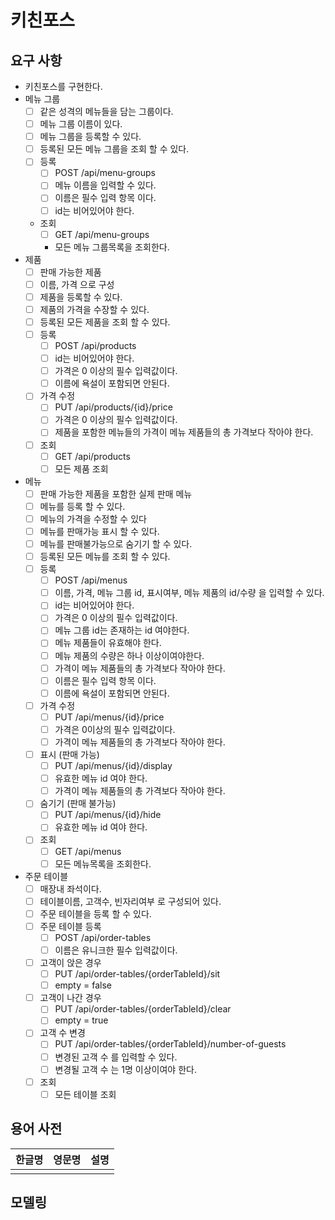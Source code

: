 # 키친포스

## 요구 사항

- 키친포스를 구현한다.
- 메뉴 그룹
    - [ ] 같은 성격의 메뉴들을 담는 그룹이다.
    - [ ] 메뉴 그룹 이름이 있다.
    - [ ] 메뉴 그룹을 등록할 수 있다.
    - [ ] 등록된 모든 메뉴 그룹을 조회 할 수 있다.
    - [ ] 등록
        - [ ] POST /api/menu-groups
        - [ ] 메뉴 이름을 입력할 수 있다.
        - [ ] 이름은 필수 입력 항목 이다.
        - [ ] id는 비어있어야 한다.
    - 조회
        - [ ] GET /api/menu-groups
        - 모든 메뉴 그룹목록을 조회한다.
- 제품
    - [ ] 판매 가능한 제품
    - [ ] 이름, 가격 으로 구성
    - [ ] 제품을 등록할 수 있다.
    - [ ] 제품의 가격을 수장할 수 있다.
    - [ ] 등록된 모든 제품을 조회 할 수 있다.
    - [ ] 등록
        - [ ] POST /api/products
        - [ ] id는 비어있어야 한다.
        - [ ] 가격은 0 이상의 필수 입력값이다.
        - [ ] 이름에 욕설이 포함되면 안된다.
    - [ ] 가격 수정 
        - [ ] PUT /api/products/{id}/price
        - [ ] 가격은 0 이상의 필수 입력값이다.
        - [ ] 제품을 포함한 메뉴들의 가격이 메뉴 제품들의 총 가격보다 작아야 한다.
    - [ ] 조회
        - [ ] GET /api/products
        - [ ] 모든 제품 조회
- 메뉴
    - [ ] 판매 가능한 제품을 포함한 실제 판매 메뉴
    - [ ] 메뉴를 등록 할 수 있다.
    - [ ] 메뉴의 가격을 수정할 수 있다
    - [ ] 메뉴를 판매가능 표시 할 수 있다.
    - [ ] 메뉴를 판매불가능으로 숨기기 할 수 있다.
    - [ ] 등록된 모든 메뉴를 조회 할 수 있다.
    - [ ] 등록
        - [ ] POST /api/menus
        - [ ] 이름, 가격, 메뉴 그룹 id, 표시여부, 메뉴 제품의 id/수량 을 입력할 수 있다.
        - [ ] id는 비어있어야 한다.
        - [ ] 가격은 0 이상의 필수 입력값이다.
        - [ ] 메뉴 그룹 id는 존재하는 id 여야한다.
        - [ ] 메뉴 제품들이 유효해야 한다.
        - [ ] 메뉴 제품의 수량은 하나 이상이여야한다.
        - [ ] 가격이 메뉴 제품들의 총 가격보다 작아야 한다.
        - [ ] 이름은 필수 입력 항목 이다.
        - [ ] 이름에 욕설이 포함되면 안된다.
    - [ ] 가격 수정
        - [ ] PUT /api/menus/{id}/price
        - [ ] 가격은 0이상의 필수 입력값이다.
        - [ ] 가격이 메뉴 제품들의 총 가격보다 작아야 한다.
    - [ ] 표시 (판매 가능)
        - [ ] PUT /api/menus/{id}/display
        - [ ] 유효한 메뉴 id 여야 한다.
        - [ ] 가격이 메뉴 제품들의 총 가격보다 작아야 한다.
    - [ ] 숨기기 (판매 불가능)
        - [ ] PUT /api/menus/{id}/hide
        - [ ] 유효한 메뉴 id 여야 한다.
    - [ ] 조회
        - [ ] GET /api/menus
        - [ ] 모든 메뉴목록을 조회한다.
- 주문 테이블
    - [ ] 매장내 좌석이다.
    - [ ] 테이블이름, 고객수, 빈자리여부 로 구성되어 있다.
    - [ ] 주문 테이블을 등록 할 수 있다.
    - [ ] 주문 테이블 등록
        - [ ] POST /api/order-tables
        - [ ] 이름은 유니크한 필수 입력값이다.
    - [ ] 고객이 앉은 경우
        - [ ] PUT /api/order-tables/{orderTableId}/sit
        - [ ] empty = false
    - [ ] 고객이 나간 경우
        - [ ] PUT /api/order-tables/{orderTableId}/clear
        - [ ] empty = true
    - [ ] 고객 수 변경
        - [ ] PUT /api/order-tables/{orderTableId}/number-of-guests
        - [ ] 변경된 고객 수 를 입력할 수 있다.
        - [ ] 변경될 고객 수 는 1명 이상이여야 한다.
    - [ ] 조회
        - [ ] 모든 테이블 조회 

## 용어 사전

| 한글명 | 영문명 | 설명 |
| --- | --- | --- |
|  |  |  |

## 모델링
